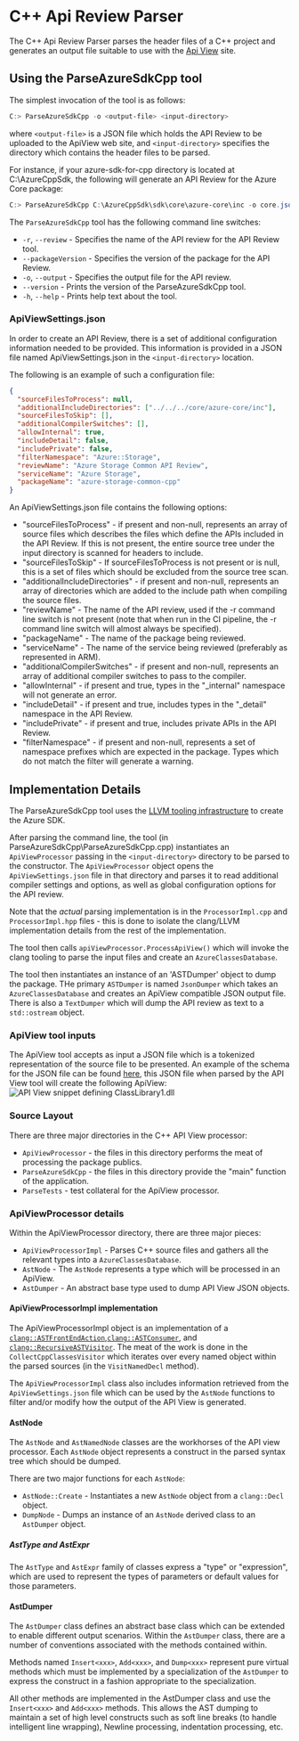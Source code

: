 # C++ Api Review Parser

The C++ Api Review Parser parses the header files of a C++ project and generates an output file suitable to use with the [Api View](https://ApiView.dev)
site.

## Using the ParseAzureSdkCpp tool

The simplest invocation of the tool is as follows:

```powershell
C:> ParseAzureSdkCpp -o <output-file> <input-directory>
```

where `<output-file>` is a JSON file which holds the API Review to be uploaded to the ApiView web site, and `<input-directory>` specifies the directory which contains the header files to be parsed.

For instance, if your azure-sdk-for-cpp directory is located at C:\AzureCppSdk, the following will generate an API Review for the Azure Core package:

```powershell
C:> ParseAzureSdkCpp C:\AzureCppSdk\sdk\core\azure-core\inc -o core.json
```

The `ParseAzureSdkCpp` tool has the following command line switches:

- `-r`, `--review` - Specifies the name of the API review for the API Review tool.
- `--packageVersion` - Specifies the version of the package for the API Review.
- `-o`, `--output` - Specifies the output file for the API review.
- `--version` - Prints the version of the ParseAzureSdkCpp tool.
- `-h`, `--help` - Prints help text about the tool.

### ApiViewSettings.json

In order to create an API Review, there is a set of additional configuration information needed to be provided. This information is provided in a JSON file named ApiViewSettings.json in the `<input-directory>` location.

The following is an example of such a configuration file:

```json
{
  "sourceFilesToProcess": null,
  "additionalIncludeDirectories": ["../../../core/azure-core/inc"],
  "sourceFilesToSkip": [],
  "additionalCompilerSwitches": [],
  "allowInternal": true,
  "includeDetail": false,
  "includePrivate": false,
  "filterNamespace": "Azure::Storage",
  "reviewName": "Azure Storage Common API Review",
  "serviceName": "Azure Storage",
  "packageName": "azure-storage-common-cpp"
}
```

An ApiViewSettings.json file contains the following options:

- "sourceFilesToProcess" - if present and non-null, represents an array of
  source files which describes the
  files which define the APIs included in the API Review. If this is not
  present, the entire source tree under the input directory
  is scanned for headers to include.
- "sourceFilesToSkip" - If sourceFilesToProcess is not present or is null,
  this is a set of files which should be excluded from the
  source tree scan.
- "additionalIncludeDirectories" - if present and non-null, represents an
  array of directories which are added to the include path
  when compiling the source files.
- "reviewName" - The name of the API review, used if the -r command line
  switch is not present (note that when run in the CI pipeline, the -r command line
  switch will almost always be specified).
- "packageName" - The name of the package being reviewed.
- "serviceName" - The name of the service being reviewed (preferably as represented in ARM).
- "additionalCompilerSwitches" - if present and non-null, represents an
  array of additional compiler switches to pass to the
  compiler.
- "allowInternal" - if present and true, types in the "\_internal"
  namespace will not generate an error.
- "includeDetail" - if present and true, includes types in the "\_detail"
  namespace in the API Review.
- "includePrivate" - if present and true, includes private APIs in the API
  Review.
- "filterNamespace" - if present and non-null, represents a set of
  namespace prefixes which are expected in the package.
  Types which do not match the filter will generate a warning.

## Implementation Details

The ParseAzureSdkCpp tool uses the [LLVM tooling infrastructure](https://clang.llvm.org/docs/LibTooling.html) to create the Azure SDK.

After parsing the command line, the tool (in ParseAzureSdkCpp\ParseAzureSdkCpp.cpp)
instantiates an `ApiViewProcessor` passing in the `<input-directory>` directory to be parsed to the constructor.
The `ApiViewProcessor` object opens the `ApiViewSettings.json` file in that directory and parses it to
read additional compiler settings and options, as well as global configuration options for the API review.

Note that the _actual_ parsing implementation is in the `ProcessorImpl.cpp` and
`ProcessorImpl.hpp` files - this is done to isolate the clang/LLVM implementation
details from the rest of the implementation.

The tool then calls `apiViewProcessor.ProcessApiView()` which will invoke the clang tooling to parse
the input files and create an `AzureClassesDatabase`.

The tool then instantiates an instance of an 'ASTDumper' object to dump the package. THe primary `ASTDumper` is named
`JsonDumper` which takes an `AzureClassesDatabase` and creates an ApiView compatible
JSON output file. There is also a `TextDumper` which will dump the API review as text to a `std::ostream`
object.

### ApiView tool inputs

The ApiView tool accepts as input a JSON file which is a tokenized representation of the source file to be presented.
An example of the schema for the JSON file can be found [here](https://github.com/Azure/azure-sdk-tools/blob/main/src/dotnet/APIView/apiview_token_gist.json), this JSON file when parsed by the API View tool
will create the following ApiView:
![API View snippet defining `ClassLibrary1.dll`](https://i.imgur.com/ikfRmLM.png)

### Source Layout

There are three major directories in the C++ API View processor:

- `ApiViewProcessor` - the files in this directory performs the meat of processing the package publics.
- `ParseAzureSdkCpp` - the files in this directory provide the "main" function of the application.
- `ParseTests` - test collateral for the ApiView processor.

### ApiViewProcessor details

Within the ApiViewProcessor directory, there are three major pieces:

- `ApiViewProcessorImpl` - Parses C++ source files and gathers all the relevant types into a `AzureClassesDatabase`.
- `AstNode` - The `AstNode` represents a type which will be processed in an ApiView.
- `AstDumper` - An abstract base type used to dump API View JSON objects.

#### ApiViewProcessorImpl implementation

The ApiViewProcessorImpl object is an implementation of a [`clang::ASTFrontEndAction`](https://clang.llvm.org/doxygen/classclang_1_1ASTFrontendAction.html),[`clang::ASTConsumer`](https://clang.llvm.org/doxygen/classclang_1_1ASTConsumer.html), and [`clang::RecursiveASTVisitor`](https://clang.llvm.org/doxygen/classclang_1_1RecursiveASTVisitor.html). The meat of the work is done in the `CollectCppClassesVisitor` which iterates over every named object within the parsed sources (in the `VisitNamedDecl` method).

The `ApiViewProcessorImpl` class also includes information retrieved from the `ApiViewSettings.json` file which can be used
by the `AstNode` functions to filter and/or modify how the output of the API View is generated.

#### AstNode
The `AstNode` and `AstNamedNode` classes are the workhorses of the API view processor.
Each `AstNode` object represents a construct in the parsed syntax tree which should be dumped.

There are two major functions for each `AstNode`:

- `AstNode::Create` - Instantiates a new `AstNode` object from a `clang::Decl` object.
- `DumpNode` - Dumps an instance of an `AstNode` derived class to an `AstDumper` object.

##### AstType and AstExpr

The `AstType` and `AstExpr` family of classes express a "type" or "expression",
which are used to represent the types of parameters or default values for those
parameters.

#### AstDumper

The `AstDumper` class defines an abstract base class which can be extended to enable
different output scenarios. Within the `AstDumper` class, there are a number of
conventions associated with the methods contained within.

Methods named `Insert<xxx>`, `Add<xxx>`, and `Dump<xxx>` represent pure virtual methods which
must be implemented by a specialization of the `AstDumper` to express the construct
in a fashion appropriate to the specialization.

All other methods are implemented in the AstDumper class and use the `Insert<xxx>`
and `Add<xxx>` methods. This allows the AST dumping to maintain a set of high
level constructs such as soft line breaks (to handle intelligent line wrapping),
Newline processing, indentation processing, etc.
